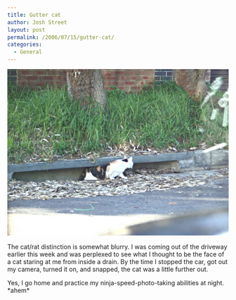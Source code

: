 ```yaml
---
title: Gutter cat
author: Josh Street
layout: post
permalink: /2006/07/15/gutter-cat/
categories:
  - General
---
```

![Cat creeping out of a drain][1]

The cat/rat distinction is somewhat blurry. I was coming out of the driveway earlier this week and was perplexed to see what I thought to be the face of a cat staring at me from inside a drain. By the time I stopped the car, got out my camera, turned it on, and snapped, the cat was a little further out. 

Yes, I go home and practice my ninja-speed-photo-taking abilities at night. \*ahem\*

 [1]: /blog/wp-content/2006/07/guttercat.jpg